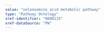 ```yaml
---
value: "selenoamino acid metabolic pathway"
type: "Pathway Ontology"
xref-identifier: "0000133"
xref-dataSource: "PW"
---
```

